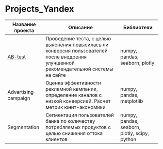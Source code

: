 # Projects_Yandex

| Название проекта | Описание | Библиотеки |
|------------------|----------|-------|
| <a href="https://github.com/shaldunova/Projects_Yandex/tree/main/AB-test">AB-test</a>       | Проведение теста, с целью выяснения повысилась ли конверсия пользователей после внедрения улучшенной рекомендательной системы на сайте| numpy, pandas, seaborn, plotly |
| Advertising campaign       | Оценка эффективности рекламной кампании, определение каналов с низкой конверсией. Расчет метрик юнит-экономики| numpy, pandas, matplotlib |
| Segmentation        | Сегментация пользователей банка по количеству потребляемых продуктов с целью снижения оттока клиентов|  numpy, pandas, seaborn, plotly, scipy, python |
